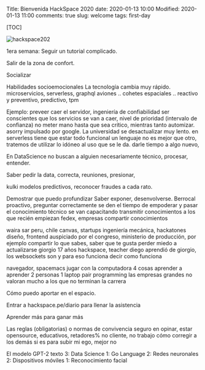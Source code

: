 Title: Bienvenida HackSpace 2020
date: 2020-01-13 10:00
Modified: 2020-01-13 11:00
comments: true
slug: welcome
tags: first-day

<!-- PELICAN_BEGIN_SUMMARY -->

[TOC]

![hackspace202]({static}/images/abeja.png)


1era semana: Seguir un tutorial complicado.

Salir de la zona de confort.

Socializar

Habilidades socioemocionales
La tecnología cambia muy rápido.
microservicios, serverless, graphql
aviones .. cohetes espaciales .. 
reactivo y preventivo, predictivo, tpm

Ejemplo: preveer caer el servidor, ingeniería de confiabilidad
ser conscientes que los servicios se van a caer, nivel de prioridad (intervalo de confianza)
no meter mano hasta que sea crítico, mientras tanto automizar.
asorry impulsado por google.
La universidad se desactualizar muy lento.
en serverless tiene que estar todo funcional
un lenguaje no es mejor que otro, tratemos de utilizar lo idóneo al uso que se le da.
darle tiempo a algo nuevo,

En DataScience no buscan a alguien necesariamente técnico, procesar, entender.

Saber pedir la data, correcta, reuniones, presionar, 

kulki modelos predictivos, reconocer fraudes a cada rato.

Demostrar que puedo profundizar
Saber exponer, desenvolverse.
Berrocal
proactivo, preguntar correctamente
se den el tiempo de empoderar y pasar el conocimiento técnico
se van capacitando
transmitir conocimientos a los que recién empiezan
fedex, empresas
compartir conocimientos

waira sar peru, chile
canvas, startups
ingeniería mecánica, hackatones
diseño, frontend
auspiciado por el congreso, ministerio de producción, por ejemplo
compartir lo que sabes, saber que te gusta
perder miedo a actualizarse
giorgio 17 años hackspace, teacher 
diego aprendió de giorgio, los websockets son y para eso funciona
decir como funciona

navegador, spacemacs
jugar con la computadora
4 cosas 
aprender a aprender
2 personas 1 laptop pair programming
las empresas grandes no valoran mucho a los que no terminan la carrera

Cómo puedo aportar en el espacio.

Entrar a hackspace.pe/diario para llenar la asistencia

Aprender más para ganar más

Las reglas (obligatorias) o normas de convivencia
seguro en opinar, estar
opensource, educativos, retadores% no cliente, no trabajo
cómo corregir a los demás
si es para subir mi ego, mejor no

<!-- PELICAN_END_SUMMARY -->

El modelo GPT-2 texto
3: Data Science
1: Go Language
2: Redes neuronales
2: Dispositivos móviles
1: Reconocimiento facial